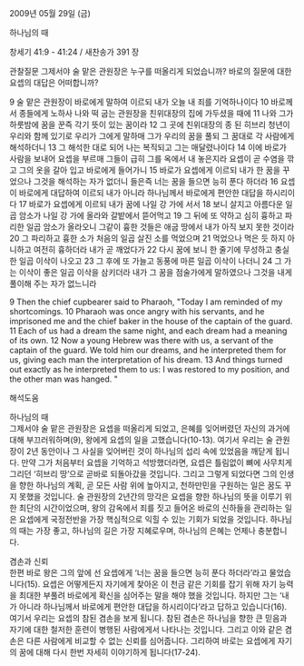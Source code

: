 2009년 05월 29일 (금)

하나님의 때



창세기 41:9 - 41:24 / 새찬송가 391 장


관찰질문
그제서야 술 맡은 관원장은 누구를 떠올리게 되었습니까?
바로의 질문에 대한 요셉의 대답은 어떠합니까?

9 술 맡은 관원장이 바로에게 말하여 이르되 내가 오늘 내 죄를 기억하나이다 10 바로께서 종들에게 노하사 나와 떡 굽는 관원장을 친위대장의 집에 가두셨을 때에 
11 나와 그가 하룻밤에 꿈을 꾼즉 각기 뜻이 있는 꿈이라 12 그 곳에 친위대장의 종 된 히브리 청년이 우리와 함께 있기로 우리가 그에게 말하매 그가 우리의 꿈을 풀되 그 꿈대로 각 사람에게 해석하더니 13 그 해석한 대로 되어 나는 복직되고 그는 매달렸나이다 14 이에 바로가 사람을 보내어 요셉을 부르매 그들이 급히 그를 옥에서 내 놓은지라 요셉이 곧 수염을 깎고 그의 옷을 갈아 입고 바로에게 들어가니 15 바로가 요셉에게 이르되 내가 한 꿈을 꾸었으나 그것을 해석하는 자가 없더니 들은즉 너는 꿈을 들으면 능히 푼다 하더라 16 요셉이 바로에게 대답하여 이르되 내가 아니라 하나님께서 바로에게 편안한 대답을 하시리이다 17 바로가 요셉에게 이르되 내가 꿈에 나일 강 가에 서서 18 보니 살지고 아름다운 일곱 암소가 나일 강 가에 올라와 갈밭에서 뜯어먹고 19 그 뒤에 또 약하고 심히 흉하고 파리한 일곱 암소가 올라오니 그같이 흉한 것들은 애굽 땅에서 내가 아직 보지 못한 것이라 20 그 파리하고 흉한 소가 처음의 일곱 살진 소를 먹었으며 21 먹었으나 먹은 듯 하지 아니하고 여전히 흉하더라 내가 곧 깨었다가 22 다시 꿈에 보니 한 줄기에 무성하고 충실한 일곱 이삭이 나오고 23 그 후에 또 가늘고 동풍에 마른 일곱 이삭이 나더니 24 그 가는 이삭이 좋은 일곱 이삭을 삼키더라 내가 그 꿈을 점술가에게 말하였으나 그것을 내게 풀이해 주는 자가 없느니라 

9 Then the chief cupbearer said to Pharaoh, "Today I am reminded of my shortcomings. 10 Pharaoh was once angry with his servants, and he imprisoned me and the chief baker in the house of the captain of the guard. 11 Each of us had a dream the same night, and each dream had a meaning of its own. 12 Now a young Hebrew was there with us, a servant of the captain of the guard. We told him our dreams, and he interpreted them for us, giving each man the interpretation of his dream. 13 And things turned out exactly as he interpreted them to us: I was restored to my position, and the other man was hanged. "

해석도움





하나님의 때  
그제서야 술 맡은 관원장은 요셉을 떠올리게 되었고, 은혜를 잊어버렸던 자신의 과거에 대해 부끄러워하며(9), 왕에게 요셉의 일을 고했습니다(10-13). 여기서 우리는 술 관원장이 2년 동안이나 그 사실을 잊어버린 것이 하나님의 섭리 속에 있었음을 깨닫게 됩니다. 만약 그가 처음부터 요셉을 기억하고 석방했더라면, 요셉은 틀림없이 뼈에 사무치게 그리던 ‘히브리 땅’으로 곧바로 되돌아갔을 것입니다. 그리고 그렇게 되었다면 그의 인생을 향한 하나님의 계획, 곧 모든 사람 위에 높아지고, 천하만민을 구원하는 일은 꿈도 꾸지 못했을 것입니다. 술 관원장의 2년간의 망각은 요셉을 향한 하나님의 뜻을 이루기 위한 최단의 시간이었으며, 왕의 감옥에서 죄를 짓고 들어온 바로의 신하들을 관리하는 일은 요셉에게 국정전반을 가장 핵심적으로 익힐 수 있는 기회가 되었을 것입니다. 하나님의 때는 가장 좋고, 하나님의 길은 가장 지혜로우며, 하나님의 은혜는 언제나 충분합니다.     

겸손과 신뢰  
한편 바로 왕은 그의 앞에 선 요셉에게 ‘너는 꿈을 들으면 능히 푼다 하더라’라고 물었습니다(15). 요셉은 어떻게든지 자기에게 찾아온 이 천금 같은 기회를 잡기 위해 자기 능력을 최대한 부풀려 바로에게 확신을 심어주는 말을 해야 했을 것입니다. 하지만 그는 ‘내가 아니라 하나님께서 바로에게 편안한 대답을 하시리이다’라고 답하고 있습니다(16). 여기서 우리는 요셉의 참된 겸손을 보게 됩니다. 참된 겸손은 하나님을 향한 큰 믿음과 자기에 대한 철저한 훈련이 병행된 사람에게서 나타나는 것입니다. 그리고 이와 같은 겸손은 다른 사람에게 비교할 수 없는 신뢰를 심어줍니다. 그리하여 바로는 요셉에게 자기의 꿈에 대해 다시 한번 자세히 이야기하게 됩니다(17-24).